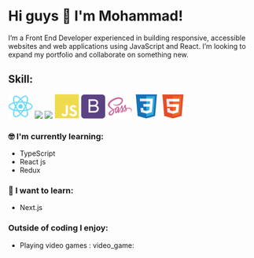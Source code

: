 # Hi guys 👋 I'm Mohammad!

I’m a Front End Developer experienced in building responsive, accessible websites and web applications using JavaScript and React. I’m looking to expand my portfolio and collaborate on something new.

## Skill:

<p align="left">
<img src="https://raw.githubusercontent.com/Alirezamxz/Alirezamxz/master/assests/react-original.svg" height="auto" width="50">
<img src="https://static.invertase.io/assets/social/firebase-logo.png" height="auto" width="50">
<img src="https://www.frontendmag.com/wp-content/uploads/2023/01/material-ui-logo.png" height="auto" width="50">
<img src="https://raw.githubusercontent.com/Alirezamxz/Alirezamxz/master/assests/javascript-plain.svg" height="auto" width="50">
<img src="https://raw.githubusercontent.com/Alirezamxz/Alirezamxz/master/assests/bootstrap-plain.svg" height="auto" width="50">
<img src="https://raw.githubusercontent.com/Alirezamxz/Alirezamxz/master/assests/sass-original.svg" height="auto" width="50">
<img src="https://raw.githubusercontent.com/Alirezamxz/Alirezamxz/master/assests/css3-original.svg" height="auto" width="50">
<img src="https://raw.githubusercontent.com/Alirezamxz/Alirezamxz/master/assests/html5-original.svg" height="auto" width="50">

</p>

### :nerd_face: I'm currently learning:

- TypeScript
- React js
- Redux

### :thinking: I want to learn:

- Next.js

### Outside of coding I enjoy:

- Playing video games : video_game:

